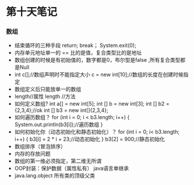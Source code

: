 # 第十天笔记
### 数组
- 结束循环的三种手段 return; break； System.exit(0);
- 内存单元地址单一的 == 比的是值，复合类型比的是地址
- 数组创建的时候是有初始值的，数字都是0，布尔型是false ,所有复合类型都是Null
- int c[];//数组声明时不能指定大小 c = new int[10];//数组的长度在创建时候指定
- 数组定义后只能放单一的数组
- length//属性 length //方法
- 如何定义数组? int a[] = new int[5]; int [] b = new int[3]; int [] b2 = {2,3,4};//ok int [] b3 = new int[]{2,3,4};
- 如何遍历数组？ for (int i = 0; i < b3.length; i++) { System.out.println(b3[i]);//遍历数组 }
- 如何初始化你（动态初始化和静态初始化）？ for (int i = 0; i< b3.length; i++) { b3[i] = 2 * i + 23;//动态初始化 } b3[2] = 900;//静态初始化
- 数组排序（冒泡排序）
- 内存的存放问题
- 数组的第一维必须指定，第二维无所谓
- OOP封装：保护数据（属性私有） java语言单继承
- java.lang.object 所有类的顶级父类
